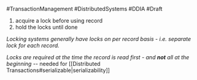 
#TransactionManagement #DistributedSystems 
#DDIA #Draft 

1. acquire a lock before using record
2. hold the locks until done

*Locking systems generally have locks on per record basis - i.e. separate lock for each record.*

*Locks are required at the time the record is read first - and **not** all at the 
beginning* -- needed for [[Distributed Transactions#serializable|serializability]] 

